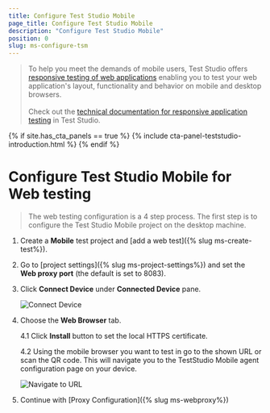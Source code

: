 ```yaml
---
title: Configure Test Studio Mobile
page_title: Configure Test Studio Mobile
description: "Configure Test Studio Mobile"
position: 0
slug: ms-configure-tsm
---
```


> To help you meet the demands of mobile users, Test Studio offers <a href="https://www.telerik.com/teststudio/automated-website-responsive-testing" target="_blank">responsive testing of web applications</a> enabling you to test your web application's layout, functionality and behavior on mobile and desktop browsers.
><br>
><br>
> Check out the <a href="/automated-tests/responsive/responsive-test" target="_blank">technical documentation for responsive application testing</a> in Test Studio.

{% if site.has_cta_panels == true %}
{% include cta-panel-teststudio-introduction.html %}
{% endif %}

# Configure Test Studio Mobile for Web testing

> The web testing configuration is a 4 step process. The first step is to configure the Test Studio Mobile project on the desktop machine.

1. Create a **Mobile** test project and [add a web test]({% slug ms-create-test%}).

2. Go to [project settings]({% slug ms-project-settings%}) and set the **Web proxy port** (the default is set to 8083). 

3. Click **Connect Device** under **Connected Device** pane. 

	![Connect Device](/img/test-studio-mobile/web-applications/connect-web-agent/fig2.png)

4. Choose the **Web Browser** tab.

	4.1 Click **Install** button to set the local HTTPS certificate.

	4.2 Using the mobile browser you want to test in go to the shown URL or scan the QR code. This will navigate you to the TestStudio Mobile agent configuration page on your device.

	![Navigate to URL](/img/test-studio-mobile/web-applications/connect-web-agent/fig3.png)

5. Continue with [Proxy Configuration]({% slug ms-webproxy%})